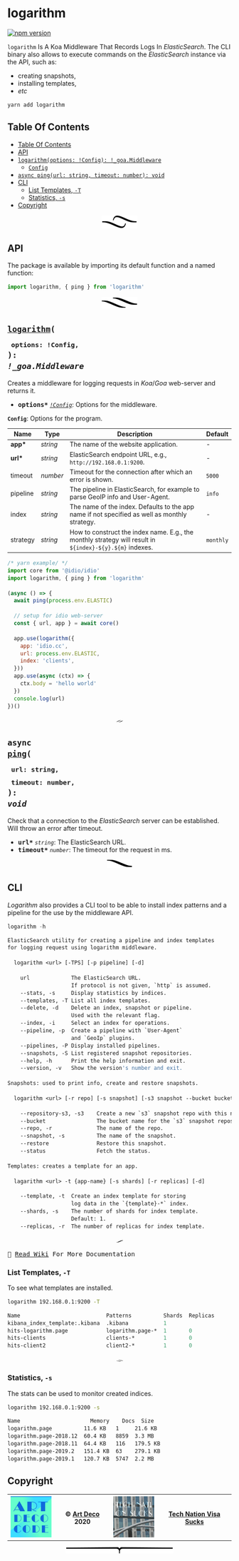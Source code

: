 # logarithm

[![npm version](https://badge.fury.io/js/logarithm.svg)](https://www.npmjs.com/package/logarithm)

`logarithm` Is A Koa Middleware That Records Logs In _ElasticSearch_. The CLI binary also allows to execute commands on the _ElasticSearch_ instance via the API, such as:

- creating snapshots,
- installing templates,
- _etc_

```sh
yarn add logarithm
```

## Table Of Contents

- [Table Of Contents](#table-of-contents)
- [API](#api)
- [`logarithm(options: !Config): !_goa.Middleware`](#logarithmoptions-config-_goamiddleware)
  * [`Config`](#type-config)
- [`async ping(url: string, timeout: number): void`](#async-pingurl-stringtimeout-number-void)
- [CLI](#cli)
  * [List Templates, `-T`](#list-templates--t)
  * [Statistics, `-s`](#statistics--s)
- [Copyright](#copyright)

<p align="center"><a href="#table-of-contents">
  <img src="/.documentary/section-breaks/0.svg?sanitize=true">
</a></p>

## API

The package is available by importing its default function and a named function:

```js
import logarithm, { ping } from 'logarithm'
```

<p align="center"><a href="#table-of-contents">
  <img src="/.documentary/section-breaks/1.svg?sanitize=true">
</a></p>

## <code><ins>logarithm</ins>(</code><sub><br/>&nbsp;&nbsp;`options: !Config,`<br/></sub><code>): <i>!_goa.Middleware</i></code>
Creates a middleware for logging requests in _Koa_/_Goa_ web-server and returns it.

 - <kbd><strong>options*</strong></kbd> <em><code><a href="#type-config" title="Options for the program.">!Config</a></code></em>: Options for the middleware.

__<a name="type-config">`Config`</a>__: Options for the program.


|   Name   |      Type       |                                               Description                                                |  Default  |
| -------- | --------------- | -------------------------------------------------------------------------------------------------------- | --------- |
| __app*__ | <em>string</em> | The name of the website application.                                                                     | -         |
| __url*__ | <em>string</em> | ElasticSearch endpoint URL, e.g., `http://192.168.0.1:9200`.                                             | -         |
| timeout  | <em>number</em> | Timeout for the connection after which an error is shown.                                                | `5000`    |
| pipeline | <em>string</em> | The pipeline in ElasticSearch, for example to parse GeoIP info and User-Agent.                           | `info`    |
| index    | <em>string</em> | The name of the index. Defaults to the app name if not specified as well as monthly strategy.            | -         |
| strategy | <em>string</em> | How to construct the index name. E.g., the monthly strategy will result in `${index}-${y}.${m}` indexes. | `monthly` |

```js
/* yarn example/ */
import core from '@idio/idio'
import logarithm, { ping } from 'logarithm'

(async () => {
  await ping(process.env.ELASTIC)

  // setup for idio web-server
  const { url, app } = await core()

  app.use(logarithm({
    app: 'idio.cc',
    url: process.env.ELASTIC,
    index: 'clients',
  }))
  app.use(async (ctx) => {
    ctx.body = 'hello world'
  })
  console.log(url)
})()
```

<p align="center"><a href="#table-of-contents">
  <img src="/.documentary/section-breaks/2.svg?sanitize=true" width="15">
</a></p>

## <code>async <ins>ping</ins>(</code><sub><br/>&nbsp;&nbsp;`url: string,`<br/>&nbsp;&nbsp;`timeout: number,`<br/></sub><code>): <i>void</i></code>
Check that a connection to the _ElasticSearch_ server can be established. Will throw an error after timeout.

 - <kbd><strong>url*</strong></kbd> <em>`string`</em>: The ElasticSearch URL.
 - <kbd><strong>timeout*</strong></kbd> <em>`number`</em>: The timeout for the request in ms.

<p align="center"><a href="#table-of-contents">
  <img src="/.documentary/section-breaks/3.svg?sanitize=true">
</a></p>

## CLI

_Logarithm_ also provides a CLI tool to be able to install index patterns and a pipeline for the use by the middleware API.

```js
logarithm -h
```

```Dockerfile
ElasticSearch utility for creating a pipeline and index templates
for logging request using logarithm middleware.

  logarithm <url> [-TPS] [-p pipeline] [-d]

	url            	The ElasticSearch URL.
	               	If protocol is not given, `http` is assumed.
	--stats, -s    	Display statistics by indices.
	--templates, -T	List all index templates.
	--delete, -d   	Delete an index, snapshot or pipeline.
	               	Used with the relevant flag.
	--index, -i    	Select an index for operations.
	--pipeline, -p 	Create a pipeline with `User-Agent`
	               	and `GeoIp` plugins.
	--pipelines, -P	Display installed pipelines.
	--snapshots, -S	List registered snapshot repositories.
	--help, -h     	Print the help information and exit.
	--version, -v  	Show the version's number and exit.

Snapshots: used to print info, create and restore snapshots.

  logarithm <url> [-r repo] [-s snapshot] [-s3 snapshot --bucket bucket] [--status|-d]

	--repository-s3, -s3	Create a new `s3` snapshot repo with this name.
	--bucket            	The bucket name for the `s3` snapshot repository.
	--repo, -r          	The name of the repo.
	--snapshot, -s      	The name of the snapshot.
	--restore           	Restore this snapshot.
	--status            	Fetch the status.

Templates: creates a template for an app.

  lagarithm <url> -t {app-name} [-s shards] [-r replicas] [-d]

	--template, -t	Create an index template for storing
	              	log data in the `{template}-*` index.
	--shards, -s  	The number of shards for index template.
	              	Default: 1.
	--replicas, -r	The number of replicas for index template.
```

<p align="center"><a href="#table-of-contents">
  <img src="/.documentary/section-breaks/4.svg?sanitize=true" width="15">
</a></p>

<kbd>📙 [Read Wiki](../../wiki) For More Documentation</kbd>

### List Templates, `-T`

To see what templates are installed.

```sh
logarithm 192.168.0.1:9200 -T
```

```fs
Name                           Patterns          Shards  Replicas
kibana_index_template:.kibana  .kibana           1
hits-logarithm.page            logarithm.page-*  1       0
hits-clients                   clients-*         1       0
hits-client2                   client2-*         1       0
```

<p align="center"><a href="#table-of-contents">
  <img src="/.documentary/section-breaks/5.svg?sanitize=true" width="15">
</a></p>

### Statistics, `-s`

The stats can be used to monitor created indices.

```sh
logarithm 192.168.0.1:9200 -s
```

```sh
Name                      Memory    Docs  Size
logarithm.page          11.6 KB   1     21.6 KB
logarithm.page-2018.12  60.4 KB   8859  3.3 MB
logarithm.page-2018.11  64.4 KB   116   179.5 KB
logarithm.page-2019.2   151.4 KB  63    279.1 KB
logarithm.page-2019.1   120.7 KB  5747  2.2 MB
```



## Copyright

<table>
  <tr>
    <th>
      <a href="https://artd.eco">
        <img width="100" src="https://raw.githubusercontent.com/wrote/wrote/master/images/artdeco.png"
          alt="Art Deco">
      </a>
    </th>
    <th>© <a href="https://artd.eco">Art Deco</a>   2020</th>
    <th>
      <a href="https://www.technation.sucks" title="Tech Nation Visa">
        <img width="100" src="https://raw.githubusercontent.com/idiocc/cookies/master/wiki/arch4.jpg"
          alt="Tech Nation Visa">
      </a>
    </th>
    <th><a href="https://www.technation.sucks">Tech Nation Visa Sucks</a></th>
  </tr>
</table>

<p align="center"><a href="#table-of-contents">
  <img src="/.documentary/section-breaks/-1.svg?sanitize=true">
</a></p>